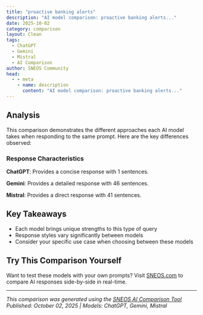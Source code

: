 ```yaml
---
title: "proactive banking alerts"
description: "AI model comparison: proactive banking alerts..."
date: 2025-10-02
category: comparison
layout: Clean
tags:
  - ChatGPT
  - Gemini
  - Mistral
  - AI Comparison
author: SNEOS Community
head:
  - - meta
    - name: description
      content: "AI model comparison: proactive banking alerts..."
---
```


<ChatComparison
  title="proactive banking alerts"
  prompt="proactive banking alerts"
  :responses='{
    "ChatGPT": "Proactive banking alerts are notifications sent by banks to keep customers informed about important account-related events. These alerts can help customers manage their finances more effectively and enhance their security. Here are some common types of proactive banking alerts:\n\n1. **Low Balance Alerts**: Notifies customers when their account balance falls below a specified threshold to help avoid overdrafts or fees.\n\n2. **Transaction Alerts**: Informs customers of significant transactions, such as large purchases or withdrawals, to ensure they are aware of activity on their accounts.\n\n3. **Fraud Alerts**: Alerts customers to suspicious transactions that deviate from their usual spending patterns, allowing them to take immediate action if necessary.\n\n4. **Bill Payment Reminders**: Sends reminders about upcoming bill payments to help customers avoid late fees.\n\n5. **Deposit Alerts**: Notifies customers when a deposit is made into their account, whether it&#39;s a paycheck, a transfer, or another type of deposit.\n\n6. **Payment Received Alerts**: Informs customers when a payment they are expecting has been received, which is particularly useful for business accounts.\n\n7. **Account Statement Alerts**: Notifies customers when a new account statement is available for viewing, encouraging them to review their account activity.\n\n8. **Account Limit Alerts**: Alerts when the customer is approaching credit or withdrawal limits on their accounts, preventing potential issues.\n\n9. **Loan Payment Alerts**: Reminds customers of upcoming loan payments and their due dates to ensure timely payments.\n\n10. **Security Alerts**: Notifies customers of any changes to account settings, such as password changes or updates to personal information.\n\n### Benefits of Proactive Banking Alerts:\n- **Enhanced Security**: Customers can quickly react to unauthorized transactions.\n- **Financial Management**: Helps customers keep track of spending and budgeting.\n- **Reduced Fees**: Alerts can help avoid overdrafts and late fees by prompting timely action.\n- **Convenience**: Keeps customers informed without needing them to check their accounts constantly.\n\nMost banks offer customizable alert options through their mobile banking apps or online banking platforms, allowing customers to choose which alerts they want to receive and how they’d like to be notified (e.g., via text, email, or app notifications).",
    "Gemini": "Proactive banking alerts are automated notifications sent by a bank to its customers to help them manage their finances more effectively, prevent fraud, and stay informed about their account activity. They are designed to anticipate potential issues or opportunities and provide timely information.\n\nHere\u0027s a breakdown of key aspects of proactive banking alerts:\n\n**Types of Proactive Banking Alerts:**\n\n*   **Fraud Prevention:**\n    *   **Unusual Transaction Alerts:**  Notifies you of transactions that deviate from your typical spending patterns (e.g., large purchases, transactions in unfamiliar locations, multiple transactions in a short period).\n    *   **Suspicious Login Attempts:** Alerts you when someone tries to log in to your account from an unrecognized device or location.\n    *   **New Payee Added:**  Notifies you when a new payee is added to your bill payment system.\n    *   **Card-Not-Present Transactions:** Alerts for online or phone purchases made without physically swiping your card.\n*   **Account Management:**\n    *   **Low Balance Alerts:**  Warns you when your account balance falls below a specified threshold.\n    *   **Overdraft Alerts:** Notifies you when your account is at risk of being overdrawn or when an overdraft has occurred.\n    *   **Bill Payment Reminders:**  Reminds you of upcoming bill payment due dates.\n    *   **Large Deposit Notifications:**  Informs you of substantial deposits to your account.\n    *   **Available Credit Reminders:** For credit cards, alerts on available credit limits.\n    *   **Transaction Alerts:** Notifies you for every transaction (or transactions above a certain amount).\n*   **Security Alerts:**\n    *   **Address Change Confirmation:** Confirms when your address has been changed on file.\n    *   **Password Reset Notification:**  Informs you when your password has been reset.\n*   **Financial Management:**\n    *   **Budget Tracking Alerts:**  Alerts you when you\u0027re approaching or exceeding your budgeted spending in specific categories.\n    *   **High Spending Alerts:** Notifies you when your spending exceeds a pre-defined limit within a specific timeframe.\n    *   **Savings Goal Progress:** Provides updates on your progress towards savings goals.\n    *   **Interest Rate Changes:** Alerts on changes in interest rates on savings accounts, loans, or mortgages.\n\n**Benefits of Proactive Banking Alerts:**\n\n*   **Early Fraud Detection:** Quickly identify and report fraudulent activity before it causes significant damage.\n*   **Improved Financial Awareness:**  Stay informed about your account balances, spending habits, and potential financial risks.\n*   **Reduced Overdraft Fees:**  Avoid costly overdraft fees by receiving timely low balance warnings.\n*   **Better Budgeting and Spending Control:** Track your spending and stay within your budget.\n*   **Convenience:** Receive important information automatically without having to constantly check your accounts.\n*   **Enhanced Security:**  Protect your account from unauthorized access and identity theft.\n*   **Peace of Mind:** Knowing you\u0027ll be alerted to potential issues can reduce stress and anxiety.\n\n**How to Set Up Proactive Banking Alerts:**\n\n*   **Online Banking:**  Log in to your online banking portal and look for the \u0022Alerts,\u0022 \u0022Notifications,\u0022 or \u0022Settings\u0022 section.\n*   **Mobile Banking App:**  Navigate to the settings or preferences section of your bank\u0027s mobile app.\n*   **Customer Service:** Contact your bank\u0027s customer service department and ask them to help you set up alerts.\n\n**Delivery Methods:**\n\n*   **SMS Text Message:**  Alerts sent directly to your mobile phone via SMS.\n*   **Email:**  Notifications sent to your registered email address.\n*   **Push Notifications:**  Alerts delivered directly to your bank\u0027s mobile app on your smartphone or tablet.\n*   **In-App Messages:** Messages displayed within the banking application itself.\n\n**Customization:**\n\n*   Most banks allow you to customize the types of alerts you receive, the threshold amounts, and the delivery methods.  Carefully consider what alerts are most important to you and tailor your settings accordingly.\n\n**Things to Consider:**\n\n*   **Alert Fatigue:**  Avoid setting up too many alerts, as this can lead to alert fatigue and you may start ignoring them.\n*   **Accuracy:**  Ensure your contact information (phone number and email address) is up-to-date so you receive alerts promptly.\n*   **Security:** Be wary of suspicious messages claiming to be from your bank. Never click on links or provide personal information in response to unsolicited messages. Always log in to your account directly through your bank\u0027s website or app.\n*   **Fees:**  While most proactive banking alerts are free, some banks may charge for certain types of alerts. Check with your bank to confirm any associated fees.\n\nIn summary, proactive banking alerts are a valuable tool for managing your finances, preventing fraud, and staying informed about your account activity. By setting up the right alerts, you can gain greater control over your financial well-being and protect yourself from potential risks.  Review your bank\u0027s alert options and customize them to meet your specific needs.\n",
    "Mistral": "Proactive banking alerts are automated notifications sent by banks to their customers to keep them informed about their account activities, potential fraud, or other important financial events. These alerts help customers stay on top of their finances and can enhance security by quickly identifying unusual or suspicious activities. Here are some common types of proactive banking alerts:\n\n1. **Transaction Alerts**:\n   - **Debit/Credit Card Transactions**: Notifications for every transaction made using a debit or credit card.\n   - **Large Transactions**: Alerts for transactions above a certain threshold.\n   - **International Transactions**: Notifications for transactions made outside the customer\u0027s home country.\n\n2. **Account Balance Alerts**:\n   - **Low Balance Alerts**: Warnings when the account balance falls below a specified amount.\n   - **Overdraft Alerts**: Notifications when an account is overdrawn.\n\n3. **Fraud Alerts**:\n   - **Unusual Activity**: Alerts for transactions that deviate from the customer\u0027s usual spending patterns.\n   - **Suspicious Transactions**: Notifications for transactions that the bank\u0027s fraud detection system flags as potentially fraudulent.\n\n4. **Bill Payment Alerts**:\n   - **Upcoming Bills**: Reminders for upcoming bill payments.\n   - **Missed Payments**: Notifications for missed or overdue payments.\n\n5. **Deposit Alerts**:\n   - **Direct Deposits**: Notifications when a direct deposit is made into the account.\n   - **Check Deposits**: Alerts for check deposits, including mobile deposits.\n\n6. **Security Alerts**:\n   - **Login Attempts**: Notifications for login attempts, especially from new devices or locations.\n   - **Password Changes**: Alerts for changes to account passwords or security settings.\n\n7. **Investment Alerts**:\n   - **Portfolio Changes**: Notifications for significant changes in investment portfolios.\n   - **Market Updates**: Alerts for market movements that could impact investments.\n\n8. **Loan Alerts**:\n   - **Payment Reminders**: Notifications for upcoming loan payments.\n   - **Interest Rate Changes**: Alerts for changes in loan interest rates.\n\n9. **General Account Alerts**:\n   - **Statement Availability**: Notifications when monthly statements are available.\n   - **Account Updates**: Alerts for changes to account information, such as address updates.\n\n10. **Custom Alerts**:\n    - **Personalized Notifications**: Customers can set up alerts based on their specific needs and preferences.\n\n### Benefits of Proactive Banking Alerts:\n- **Enhanced Security**: Quickly identify and respond to potential fraud.\n- **Financial Management**: Stay informed about account activities and manage finances more effectively.\n- **Peace of Mind**: Know that the bank is actively monitoring and alerting you to important events.\n- **Convenience**: Receive timely notifications without having to constantly check account balances or transactions.\n\n### Channels for Receiving Alerts:\n- **SMS/Text Messages**: Instant notifications sent to the customer\u0027s mobile phone.\n- **Email**: Detailed alerts sent to the customer\u0027s email address.\n- **Push Notifications**: Alerts sent directly to the customer\u0027s mobile banking app.\n- **Phone Calls**: Automated or personal calls for critical alerts.\n\nProactive banking alerts are a valuable tool for both banks and customers, providing a layer of security and convenience that enhances the overall banking experience."
  }'
  published-date="13:00"
/>

## Analysis

This comparison demonstrates the different approaches each AI model takes when responding to the same prompt. Here are the key differences observed:

### Response Characteristics

**ChatGPT**: Provides a concise response with 1 sentences. 

**Gemini**: Provides a detailed response with 46 sentences. 

**Mistral**: Provides a direct response with 41 sentences. 

## Key Takeaways

- Each model brings unique strengths to this type of query
- Response styles vary significantly between models
- Consider your specific use case when choosing between these models

## Try This Comparison Yourself

Want to test these models with your own prompts? Visit [SNEOS.com](https://sneos.com) to compare AI responses side-by-side in real-time.

---

*This comparison was generated using the [SNEOS AI Comparison Tool](https://sneos.com)*
*Published: October 02, 2025 | Models: ChatGPT, Gemini, Mistral*
